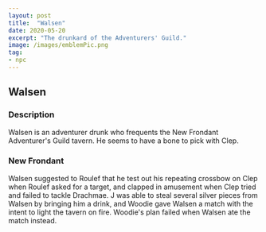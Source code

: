 ```yaml
---
layout: post
title:  "Walsen"
date: 2020-05-20
excerpt: "The drunkard of the Adventurers' Guild."
image: /images/emblemPic.png
tag:
- npc
---
```


## Walsen

### Description

Walsen is an adventurer drunk who frequents the New Frondant Adventurer's Guild tavern. He seems to have a bone to pick with Clep.

### New Frondant

Walsen suggested to Roulef that he test out his repeating crossbow on Clep when Roulef asked for a target, and clapped in amusement when Clep tried and failed to tackle Drachmae. J was able to steal several silver pieces from Walsen by bringing him a drink, and Woodie gave Walsen a match with the intent to light the tavern on fire. Woodie's plan failed when Walsen ate the match instead.
